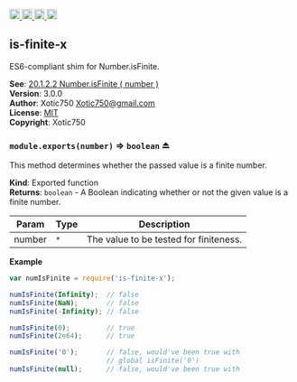<a href="https://travis-ci.org/Xotic750/is-finite-x"
   title="Travis status">
<img
   src="https://travis-ci.org/Xotic750/is-finite-x.svg?branch=master"
   alt="Travis status" height="18"/>
</a>
<a href="https://david-dm.org/Xotic750/is-finite-x"
   title="Dependency status">
<img src="https://david-dm.org/Xotic750/is-finite-x.svg"
   alt="Dependency status" height="18"/>
</a>
<a href="https://david-dm.org/Xotic750/is-finite-x#info=devDependencies"
   title="devDependency status">
<img src="https://david-dm.org/Xotic750/is-finite-x/dev-status.svg"
   alt="devDependency status" height="18"/>
</a>
<a href="https://badge.fury.io/js/is-finite-x" title="npm version">
<img src="https://badge.fury.io/js/is-finite-x.svg"
   alt="npm version" height="18"/>
</a>
<a name="module_is-finite-x"></a>

## is-finite-x
ES6-compliant shim for Number.isFinite.

**See**: [20.1.2.2 Number.isFinite ( number )](http://www.ecma-international.org/ecma-262/6.0/#sec-number.isfinite)  
**Version**: 3.0.0  
**Author**: Xotic750 <Xotic750@gmail.com>  
**License**: [MIT](&lt;https://opensource.org/licenses/MIT&gt;)  
**Copyright**: Xotic750  
<a name="exp_module_is-finite-x--module.exports"></a>

### `module.exports(number)` ⇒ <code>boolean</code> ⏏
This method determines whether the passed value is a finite number.

**Kind**: Exported function  
**Returns**: <code>boolean</code> - A Boolean indicating whether or not the given value is a finite number.  

| Param | Type | Description |
| --- | --- | --- |
| number | <code>\*</code> | The value to be tested for finiteness. |

**Example**  
```js
var numIsFinite = require('is-finite-x');

numIsFinite(Infinity);  // false
numIsFinite(NaN);       // false
numIsFinite(-Infinity); // false

numIsFinite(0);         // true
numIsFinite(2e64);      // true

numIsFinite('0');       // false, would've been true with
                        // global isFinite('0')
numIsFinite(null);      // false, would've been true with
```
